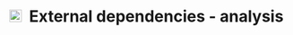 # <img src="https://prince.lcsb.uni.lu/img/icon_analysis.png" height="22px">&nbsp;&nbsp;External dependencies - analysis
